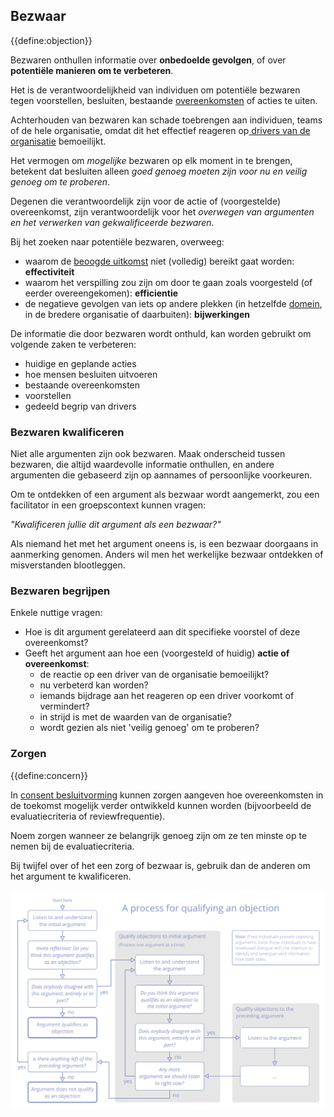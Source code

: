 ## Bezwaar

{{define:objection}}

Bezwaren onthullen informatie over **onbedoelde gevolgen**, of over **potentiële manieren om te verbeteren**.

Het is de verantwoordelijkheid van individuen om potentiële bezwaren tegen voorstellen, besluiten, bestaande [overeenkomsten](glossary:agreement) of acties te uiten.

Achterhouden van bezwaren kan schade toebrengen aan individuen, teams of de hele organisatie, omdat dit het effectief reageren op[ drivers van de organisatie](glossary:organizational-driver) bemoeilijkt.

Het vermogen om *mogelijke* bezwaren op elk moment in te brengen, betekent dat besluiten alleen *goed genoeg moeten zijn voor nu en veilig genoeg om te proberen*.

Degenen die verantwoordelijk zijn voor de actie of (voorgestelde) overeenkomst, zijn verantwoordelijk voor het *overwegen van argumenten en het verwerken van gekwalificeerde bezwaren.*

Bij het zoeken naar potentiële bezwaren, overweeg:

- waarom de [beoogde uitkomst](glossary:intended-outcome) niet (volledig) bereikt gaat worden: **effectiviteit**
- waarom het verspilling zou zijn om door te gaan zoals voorgesteld (of eerder overeengekomen): **efficientie**
- de negatieve gevolgen van iets op andere plekken (in hetzelfde [domein](glossary:domain), in de bredere organisatie of daarbuiten): **bijwerkingen**

De informatie die door bezwaren wordt onthuld, kan worden gebruikt om volgende zaken te verbeteren:

- huidige en geplande acties
- hoe mensen besluiten uitvoeren
- bestaande overeenkomsten
- voorstellen
- gedeeld begrip van drivers

### Bezwaren kwalificeren

Niet alle argumenten zijn ook bezwaren. Maak onderscheid tussen bezwaren, die altijd waardevolle informatie onthullen, en andere argumenten die gebaseerd zijn op aannames of persoonlijke voorkeuren.

Om te ontdekken of een argument als bezwaar wordt aangemerkt, zou een facilitator in een groepscontext kunnen vragen:

*"Kwalificeren jullie dit argument als een bezwaar?"*

Als niemand het met het argument oneens is, is een bezwaar doorgaans in aanmerking genomen. Anders wil men het werkelijke bezwaar ontdekken of misverstanden blootleggen.

### Bezwaren begrijpen

Enkele nuttige vragen:

- Hoe is dit argument gerelateerd aan dit specifieke voorstel of deze overeenkomst?
- Geeft het argument aan hoe een (voorgesteld of huidig) **actie of overeenkomst**: 
    - de reactie op een driver van de organisatie bemoeilijkt?
    - nu verbeterd kan worden?
    - iemands bijdrage aan het reageren op een driver voorkomt of vermindert?
    - in strijd is met de waarden van de organisatie?
    - wordt gezien als niet 'veilig genoeg' om te proberen?

### Zorgen

{{define:concern}}

In [consent besluitvorming](section:consent-decision-making) kunnen zorgen aangeven hoe overeenkomsten in de toekomst mogelijk verder ontwikkeld kunnen worden (bijvoorbeeld de evaluatiecriteria of reviewfrequentie).

Noem zorgen wanneer ze belangrijk genoeg zijn om ze ten minste op te nemen bij de evaluatiecriteria.

Bij twijfel over of het een zorg of bezwaar is, gebruik dan de anderen om het argument te kwalificeren.

![Een manier om bezwaren te kwalificeren](img/agreements/qualify-objection-process.png)